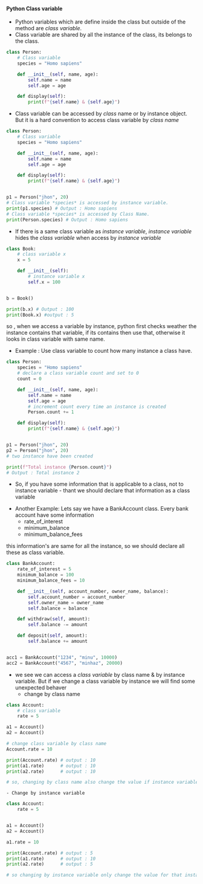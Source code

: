 #### Python Class variable

-   Python variables which are define inside the class but outside of the method are _class variable_.
-   Class variable are shared by all the instance of the class, its belongs to the class.

```py
class Person:
    # Class variable
    species = "Homo sapiens"

    def __init__(self, name, age):
        self.name = name
        self.age = age

    def display(self):
        print(f"{self.name} & {self.age}")

```

-   Class variable can be accessed by _class_ name or by instance object. But it is a hard convention to access class variable by _class name_

```py
class Person:
    # Class variable
    species = "Homo sapiens"

    def __init__(self, name, age):
        self.name = name
        self.age = age

    def display(self):
        print(f"{self.name} & {self.age}")


p1 = Person("jhon", 20)
# Class variable *species* is accessed by instance variable.
print(p1.species) # Output : Homo sapiens
# Class variable *species* is accessed by Class Name.
print(Person.species) # Output : Homo sapiens
```

-   If there is a same class variable as _instance variable_, _instance variable_ hides the _class variable_ when access by _instance variable_

```py
class Book:
    # class variable x
    x = 5

    def __init__(self):
        # instance variable x
        self.x = 100


b = Book()

print(b.x) # Output : 100
print(Book.x) #output : 5
```

so , when we access a variable by instance, python first checks weather the instance contains that variable, if its contains then use that, otherwise it looks in class variable with same name.

-   Example : Use class variable to count how many instance a class have.

```py
class Person:
    species = "Homo sapiens"
    # declare a class variable count and set to 0
    count = 0

    def __init__(self, name, age):
        self.name = name
        self.age = age
        # increment count every time an instance is created
        Person.count += 1

    def display(self):
        print(f"{self.name} & {self.age}")


p1 = Person("jhon", 20)
p2 = Person("jhon", 20)
# two instance have been created

print(f"Total instance {Person.count}")
# Output : Total instance 2
```

-   So, if you have some information that is applicable to a class, not to instance variable - thant we should declare that information as a class variable

*   Another Example: Lets say we have a BankAccount class. Every bank account have some information
    -   rate_of_interest
    -   minimum_balance
    -   minimum_balance_fees

this information's are same for all the instance, so we should declare all these as class variable.

```py
class BankAccount:
    rate_of_interest = 5
    minimum_balance = 100
    minimum_balance_fees = 10

    def __init__(self, account_number, owner_name, balance):
        self.account_number = account_number
        self.owner_name = owner_name
        self.balance = balance

    def withdraw(self, amount):
        self.balance -= amount

    def deposit(self, amount):
        self.balance += amount


acc1 = BankAccount("1234", "minu", 10000)
acc2 = BankAccount("4567", "minhaz", 20000)
```

-   we see we can access a _class variable_ by class name & by instance variable. But if we change a class variable by instance we will find some unexpected behaver
    -   change by class name

```py
class Account:
    # class variable
    rate = 5

a1 = Account()
a2 = Account()

# change class variable by class name
Account.rate = 10

print(Account.rate) # output : 10
print(a1.rate)      # output : 10
print(a2.rate)      # output : 10

# so, changing by class name also change the value if instance variable
```

    - Change by instance variable

```py
class Account:
    rate = 5


a1 = Account()
a2 = Account()

a1.rate = 10

print(Account.rate) # output : 5
print(a1.rate)      # output : 10
print(a2.rate)      # output : 5

# so changing by instance variable only change the value for that instance
```
